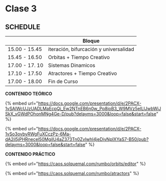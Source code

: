 # Clase 3

## SCHEDULE

|                 | Bloque                                  |
| --------------- | --------------------------------------- |
| 15.00 - 15.45   | iteración, bifurcación y universalidad  |
| 15.45 - 16.50   | Orbitas + Tiempo Creativo               |
| 17.00  - 17. 10 | Sistemas Dinamicos                      |
| 17.10 - 17.50   | Atractores + Tiempo Creativo            |
| 17.00 - 18.00   | Fin de Curso                            |

**CONTENIDO TEÓRICO**

{% embed url="https://docs.google.com/presentation/d/e/2PACX-1vSAlWcUJzUADLMaEcpQj_Ew2NTnEB6n0w_Pp8ioB3_W9MVz5eILlJwbWiJSkX_vGWdPOhonMNg4Ge-D/pub?delayms=3000&loop=false&start=false" %}

{% embed url="https://docs.google.com/presentation/d/e/2PACX-1vSo3ovbyRWgFuXCczPz-6Ma-dA2il5jPHRnecel50MgilU4aZ373Tn0ZvlwhI4jeDiyNpIXYaS7-B50/pub?delayms=3000&loop=false&start=false" %}

**CONTENIDO PRÁCTICO**

{% embed url="https://caos.solquemal.com/rumbo/orbits/editor" %}

{% embed url="https://caos.solquemal.com/rumbo/atractors" %}
